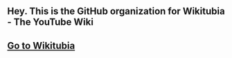 ## Hey. This is the GitHub organization for Wikitubia - The YouTube Wiki


## [Go to Wikitubia](https://youtube.fandom.com)</big>

